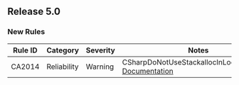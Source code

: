 ## Release 5.0

### New Rules

Rule ID | Category | Severity | Notes
--------|----------|----------|-------
CA2014 | Reliability | Warning | CSharpDoNotUseStackallocInLoopsAnalyzer, [Documentation](https://docs.microsoft.com/dotnet/fundamentals/code-analysis/quality-rules/ca2014)
